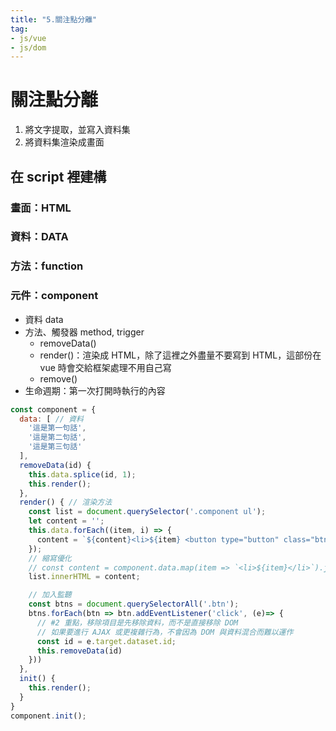 ```yaml
---
title: "5.關注點分離"
tag: 
- js/vue
- js/dom
---
```

# 關注點分離
1. 將文字提取，並寫入資料集
2. 將資料集渲染成畫面

## 在 script 裡建構
### 畫面：HTML
### 資料：DATA
### 方法：function
### 元件：component
- 資料 data
- 方法、觸發器 method, trigger
	- removeData()
	- render()：渲染成 HTML，除了這裡之外盡量不要寫到 HTML，這部份在 vue 時會交給框架處理不用自己寫
	- remove()
- 生命週期：第一次打開時執行的內容
```js
const component = {
  data: [ // 資料
    '這是第一句話',
    '這是第二句話',
    '這是第三句話'
  ],
  removeData(id) {
    this.data.splice(id, 1);
    this.render();
  },
  render() { // 渲染方法
    const list = document.querySelector('.component ul');
    let content = '';
    this.data.forEach((item, i) => {
      content = `${content}<li>${item} <button type="button" class="btn" data-id="${i}">移除</button></li>`
    });
    // 縮寫優化
    // const content = component.data.map(item => `<li>${item}</li>`).join('');
    list.innerHTML = content;

    // 加入監聽
    const btns = document.querySelectorAll('.btn');
    btns.forEach(btn => btn.addEventListener('click', (e)=> {
      // #2 重點，移除項目是先移除資料，而不是直接移除 DOM
      // 如果要進行 AJAX 或更複雜行為，不會因為 DOM 與資料混合而難以運作
      const id = e.target.dataset.id;
      this.removeData(id)
    }))
  },
  init() {
    this.render();
  }
}
component.init();
```
